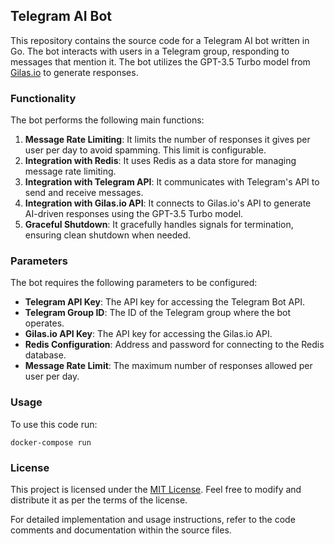 ## Telegram AI Bot

This repository contains the source code for a Telegram AI bot written in Go. The bot interacts with users in a Telegram group, responding to messages that mention it. The bot utilizes the GPT-3.5 Turbo model from [Gilas.io](https://gilas.io) to generate responses.

### Functionality

The bot performs the following main functions:

1. **Message Rate Limiting**: It limits the number of responses it gives per user per day to avoid spamming. This limit is configurable.
2. **Integration with Redis**: It uses Redis as a data store for managing message rate limiting.
3. **Integration with Telegram API**: It communicates with Telegram's API to send and receive messages.
4. **Integration with Gilas.io API**: It connects to Gilas.io's API to generate AI-driven responses using the GPT-3.5 Turbo model.
5. **Graceful Shutdown**: It gracefully handles signals for termination, ensuring clean shutdown when needed.

### Parameters

The bot requires the following parameters to be configured:

- **Telegram API Key**: The API key for accessing the Telegram Bot API.
- **Telegram Group ID**: The ID of the Telegram group where the bot operates.
- **Gilas.io API Key**: The API key for accessing the Gilas.io API.
- **Redis Configuration**: Address and password for connecting to the Redis database.
- **Message Rate Limit**: The maximum number of responses allowed per user per day.

### Usage

To use this code run:

```
docker-compose run
```

### License

This project is licensed under the [MIT License](LICENSE). Feel free to modify and distribute it as per the terms of the license.

For detailed implementation and usage instructions, refer to the code comments and documentation within the source files.
